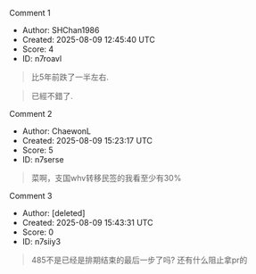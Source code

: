 Comment 1

- Author: SHChan1986
- Created: 2025-08-09 12:45:40 UTC
- Score: 4
- ID: n7roavl

> 比5年前跌了一半左右.

> 已經不錯了.

Comment 2

- Author: ChaewonL
- Created: 2025-08-09 15:23:17 UTC
- Score: 5
- ID: n7serse

> 菜啊，支国whv转移民签的我看至少有30%

Comment 3

- Author: [deleted]
- Created: 2025-08-09 15:43:31 UTC
- Score: 0
- ID: n7siiy3

> 485不是已经是排期结束的最后一步了吗? 还有什么阻止拿pr的
